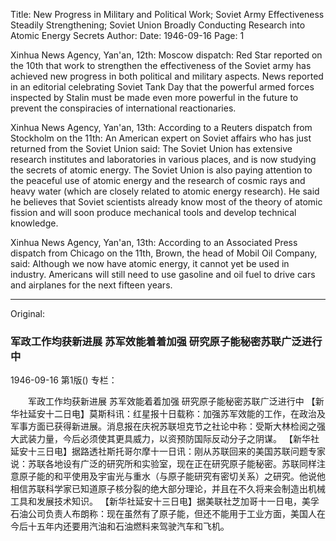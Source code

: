 Title: New Progress in Military and Political Work; Soviet Army Effectiveness Steadily Strengthening; Soviet Union Broadly Conducting Research into Atomic Energy Secrets
Author:
Date: 1946-09-16
Page: 1

Xinhua News Agency, Yan'an, 12th: Moscow dispatch: Red Star reported on the 10th that work to strengthen the effectiveness of the Soviet army has achieved new progress in both political and military aspects. News reported in an editorial celebrating Soviet Tank Day that the powerful armed forces inspected by Stalin must be made even more powerful in the future to prevent the conspiracies of international reactionaries.

Xinhua News Agency, Yan'an, 13th: According to a Reuters dispatch from Stockholm on the 11th: An American expert on Soviet affairs who has just returned from the Soviet Union said: The Soviet Union has extensive research institutes and laboratories in various places, and is now studying the secrets of atomic energy. The Soviet Union is also paying attention to the peaceful use of atomic energy and the research of cosmic rays and heavy water (which are closely related to atomic energy research). He said he believes that Soviet scientists already know most of the theory of atomic fission and will soon produce mechanical tools and develop technical knowledge.

Xinhua News Agency, Yan'an, 13th: According to an Associated Press dispatch from Chicago on the 11th, Brown, the head of Mobil Oil Company, said: Although we now have atomic energy, it cannot yet be used in industry. Americans will still need to use gasoline and oil fuel to drive cars and airplanes for the next fifteen years.



<hr /> 

Original: 


### 军政工作均获新进展  苏军效能着着加强  研究原子能秘密苏联广泛进行中

1946-09-16
第1版()
专栏：

　　军政工作均获新进展
    苏军效能着着加强
    研究原子能秘密苏联广泛进行中
    【新华社延安十二日电】莫斯科讯：红星报十日载称：加强苏军效能的工作，在政治及军事方面已获得新进展。消息报在庆祝苏联坦克节之社论中称：受斯大林检阅之强大武装力量，今后必须使其更具威力，以资预防国际反动分子之阴谋。
    【新华社延安十三日电】据路透社斯托哥尔摩十一日讯：刚从苏联回来的美国苏联问题专家说：苏联各地设有广泛的研究所和实验室，现在正在研究原子能秘密。苏联同样注意原子能的和平使用及宇宙光与重水（与原子能研究有密切关系）之研究。他说他相信苏联科学家已知道原子核分裂的绝大部分理论，并且在不久将来会制造出机械工具和发展技术知识。
    【新华社延安十三日电】据美联社芝加哥十一日电，美孚石油公司负责人布朗称：现在虽然有了原子能，但还不能用于工业方面，美国人在今后十五年内还要用汽油和石油燃料来驾驶汽车和飞机。
